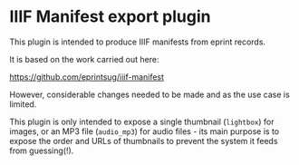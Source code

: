 # IIIF Manifest export plugin

This plugin is intended to produce IIIF manifests from eprint records.

It is based on the work carried out here:

https://github.com/eprintsug/iiif-manifest

However, considerable changes needed to be made and as the use case is limited.

This plugin is only intended to expose a single thumbnail (`lightbox`) for images, or an MP3 file (`audio_mp3`) for audio files - its main purpose is to expose the order and URLs of thumbnails to prevent the system it feeds from guessing(!).

